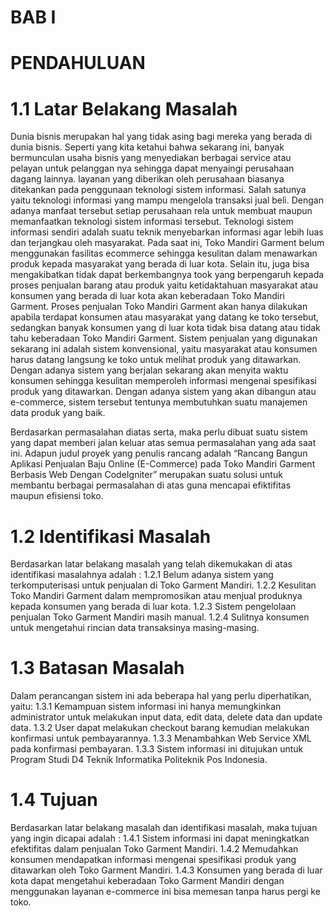 # BAB I 

# PENDAHULUAN

# 1.1 Latar Belakang Masalah

Dunia bisnis merupakan hal yang tidak asing bagi mereka yang berada di dunia bisnis. Seperti yang kita ketahui bahwa sekarang ini, banyak bermunculan usaha bisnis yang menyediakan berbagai service atau pelayan untuk pelanggan nya sehingga dapat menyaingi perusahaan dagang lainnya.
layanan yang diberikan oleh perusahaan biasanya ditekankan pada penggunaan teknologi sistem informasi. Salah satunya yaitu teknologi informasi yang mampu mengelola transaksi jual beli. Dengan adanya manfaat tersebut setiap perusahaan rela untuk membuat maupun memanfaatkan teknologi sistem informasi tersebut. Teknologi sistem informasi sendiri adalah suatu teknik menyebarkan informasi agar lebih luas dan terjangkau oleh masyarakat. 
Pada saat ini, Toko Mandiri Garment belum menggunakan fasilitas ecommerce sehingga kesulitan dalam menawarkan produk kepada masyarakat yang berada di luar kota. Selain itu, juga bisa mengakibatkan tidak dapat berkembangnya took yang berpengaruh kepada proses penjualan barang atau produk yaitu ketidaktahuan masyarakat atau konsumen yang berada di luar kota akan keberadaan Toko Mandiri Garment. Proses penjualan Toko Mandiri Garment akan hanya dilakukan apabila terdapat konsumen atau masyarakat yang datang ke toko tersebut, sedangkan banyak konsumen yang di luar kota tidak bisa datang atau tidak tahu keberadaan Toko Mandiri Garment.
Sistem penjualan yang digunakan sekarang ini adalah sistem konvensional, yaitu masyarakat atau konsumen harus datang langsung ke toko untuk melihat produk yang ditawarkan. Dengan adanya sistem yang berjalan sekarang akan menyita waktu konsumen sehingga kesulitan  memperoleh informasi mengenai spesifikasi produk yang ditawarkan. Dengan adanya sistem yang akan dibangun atau e-commerce, sistem tersebut tentunya membutuhkan suatu manajemen data produk yang baik. 

Berdasarkan permasalahan diatas serta, maka perlu dibuat suatu sistem yang dapat memberi jalan keluar atas  semua permasalahan yang ada saat ini. Adapun judul proyek yang penulis rancang adalah “Rancang Bangun Aplikasi Penjualan Baju Online (E-Commerce) pada Toko Mandiri Garment Berbasis Web Dengan CodeIgniter” merupakan suatu solusi untuk membantu berbagai permasalahan di atas guna mencapai efiktifitas maupun efisiensi toko.  


# 1.2 Identifikasi Masalah
Berdasarkan latar belakang masalah yang telah dikemukakan di atas identifikasi masalahnya adalah :
1.2.1	Belum adanya sistem yang terkomputerisasi untuk penjualan di Toko Garment Mandiri.
1.2.2	Kesulitan Toko Mandiri Garment dalam mempromosikan atau menjual produknya kepada konsumen yang berada di luar kota.
1.2.3	Sistem pengelolaan penjualan Toko Garment Mandiri masih manual.
1.2.4	Sulitnya konsumen untuk mengetahui rincian data transaksinya masing-masing.


# 1.3 Batasan Masalah

Dalam perancangan sistem ini ada beberapa hal yang perlu diperhatikan, yaitu: 
1.3.1 Kemampuan  sistem  informasi  ini  hanya  memungkinkan  administrator
  	  untuk melakukan input data, edit data, delete data dan update data.
1.3.2 User dapat melakukan checkout barang kemudian melakukan konfirmasi untuk pembayarannya.
1.3.3	Menambahkan Web Service XML pada konfirmasi pembayaran.
1.3.3	Sistem informasi ini ditujukan untuk Program Studi D4 Teknik Informatika Politeknik Pos Indonesia.

# 1.4 Tujuan
Berdasarkan latar belakang masalah dan identifikasi masalah, maka tujuan yang ingin dicapai adalah :
1.4.1	Sistem informasi ini dapat meningkatkan efektifitas dalam penjualan Toko Garment Mandiri.
1.4.2	Memudahkan konsumen mendapatkan informasi mengenai spesifikasi produk yang ditawarkan oleh Toko Garment Mandiri.
1.4.3	Konsumen yang berada di luar kota dapat mengetahui keberadaan Toko Garment Mandiri dengan menggunakan layanan e-commerce ini bisa memesan tanpa harus pergi ke toko.











